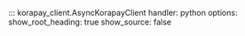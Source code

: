 ::: korapay_client.AsyncKorapayClient
    handler: python
    options:
      show_root_heading: true
      show_source: false
